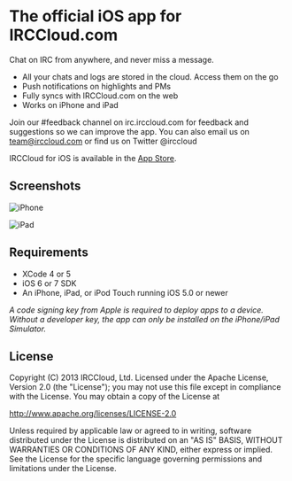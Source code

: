The official iOS app for IRCCloud.com
=======

Chat on IRC from anywhere, and never miss a message.

* All your chats and logs are stored in the cloud. Access them on the go
* Push notifications on highlights and PMs
* Fully syncs with IRCCloud.com on the web
* Works on iPhone and iPad

Join our #feedback channel on irc.irccloud.com for feedback and suggestions so we can improve the app.
You can also email us on team@irccloud.com or find us on Twitter @irccloud

IRCCloud for iOS is available in the [App Store](https://itunes.apple.com/us/app/irccloud/id672699103).

Screenshots
------
![iPhone](https://blog.irccloud.com/static/ios-announce/iphone-chat-case.png)

![iPad](https://blog.irccloud.com/static/ios-announce/ipad-case.png)

Requirements
------
* XCode 4 or 5
* iOS 6 or 7 SDK
* An iPhone, iPad, or iPod Touch running iOS 5.0 or newer

_A code signing key from Apple is required to deploy apps to a device.
Without a developer key, the app can only be installed on the iPhone/iPad Simulator._

License
------
Copyright (C) 2013 IRCCloud, Ltd.
Licensed under the Apache License, Version 2.0 (the "License");
you may not use this file except in compliance with the License.
You may obtain a copy of the License at

http://www.apache.org/licenses/LICENSE-2.0

Unless required by applicable law or agreed to in writing, software
distributed under the License is distributed on an "AS IS" BASIS,
WITHOUT WARRANTIES OR CONDITIONS OF ANY KIND, either express or implied.
See the License for the specific language governing permissions and
limitations under the License.
